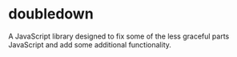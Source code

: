 doubledown
==========

A JavaScript library designed to fix some of the less graceful parts JavaScript and add some additional functionality.